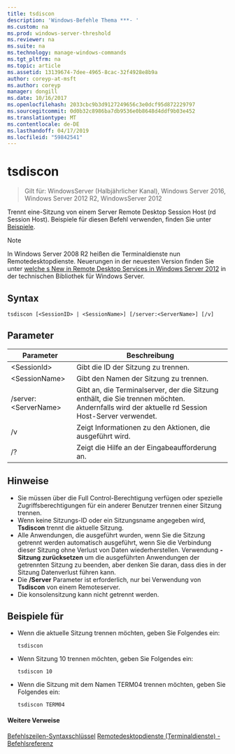 ```yaml
---
title: tsdiscon
description: 'Windows-Befehle Thema ***- '
ms.custom: na
ms.prod: windows-server-threshold
ms.reviewer: na
ms.suite: na
ms.technology: manage-windows-commands
ms.tgt_pltfrm: na
ms.topic: article
ms.assetid: 13139674-7dee-4965-8cac-32f4928e8b9a
author: coreyp-at-msft
ms.author: coreyp
manager: dongill
ms.date: 10/16/2017
ms.openlocfilehash: 2033cbc9b3d9127249656c3e0dcf95d872229797
ms.sourcegitcommit: 0d0b32c8986ba7db9536e0b8648d4ddf9b03e452
ms.translationtype: MT
ms.contentlocale: de-DE
ms.lasthandoff: 04/17/2019
ms.locfileid: "59842541"
---
```

# <a name="tsdiscon"></a>tsdiscon

>Gilt für: WindowsServer (Halbjährlicher Kanal), Windows Server 2016, Windows Server 2012 R2, WindowsServer 2012

Trennt eine-Sitzung von einem Server Remote Desktop Session Host (rd Session Host).
Beispiele für diesen Befehl verwenden, finden Sie unter [Beispiele](#BKMK_examples).

> [!NOTE]
> In Windows Server 2008 R2 heißen die Terminaldienste nun Remotedesktopdienste. Neuerungen in der neuesten Version finden Sie unter [welche s New in Remote Desktop Services in Windows Server 2012](https://technet.microsoft.com/library/hh831527) in der technischen Bibliothek für Windows Server.

## <a name="syntax"></a>Syntax
```
tsdiscon [<SessionID> | <SessionName>] [/server:<ServerName>] [/v]
```

## <a name="parameters"></a>Parameter
|Parameter|Beschreibung|
|-------|--------|
|\<SessionId>|Gibt die ID der Sitzung zu trennen.|
|\<SessionName>|Gibt den Namen der Sitzung zu trennen.|
|/server:\<ServerName>|Gibt an, die Terminalserver, der die Sitzung enthält, die Sie trennen möchten. Andernfalls wird der aktuelle rd Session Host-Server verwendet.|
|/v|Zeigt Informationen zu den Aktionen, die ausgeführt wird.|
|/?|Zeigt die Hilfe an der Eingabeaufforderung an.|

## <a name="remarks"></a>Hinweise
-   Sie müssen über die Full Control-Berechtigung verfügen oder spezielle Zugriffsberechtigungen für ein anderer Benutzer trennen einer Sitzung trennen.
-   Wenn keine Sitzungs-ID oder ein Sitzungsname angegeben wird, **Tsdiscon** trennt die aktuelle Sitzung.
-   Alle Anwendungen, die ausgeführt wurden, wenn Sie die Sitzung getrennt werden automatisch ausgeführt, wenn Sie die Verbindung dieser Sitzung ohne Verlust von Daten wiederherstellen. Verwendung **-Sitzung zurücksetzen** um die ausgeführten Anwendungen der getrennten Sitzung zu beenden, aber denken Sie daran, dass dies in der Sitzung Datenverlust führen kann.
-   Die **/Server** Parameter ist erforderlich, nur bei Verwendung von **Tsdiscon** von einem Remoteserver.
-   Die konsolensitzung kann nicht getrennt werden.

## <a name="BKMK_examples"></a>Beispiele für
-   Wenn die aktuelle Sitzung trennen möchten, geben Sie Folgendes ein:
    ```
    tsdiscon
    ```
-   Wenn Sitzung 10 trennen möchten, geben Sie Folgendes ein:
    ```
    tsdiscon 10
    ```
-   Wenn die Sitzung mit dem Namen TERM04 trennen möchten, geben Sie Folgendes ein:
    ```
    tsdiscon TERM04
    ```
#### <a name="additional-references"></a>Weitere Verweise
[Befehlszeilen-Syntaxschlüssel](command-line-syntax-key.md)
[Remotedesktopdienste &#40;Terminaldienste&#41; -Befehlsreferenz](remote-desktop-services-terminal-services-command-reference.md)
